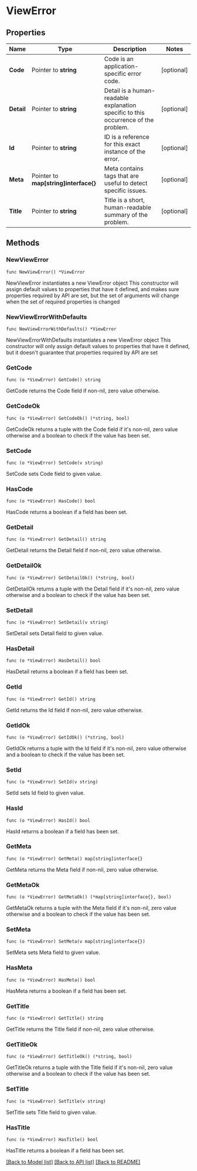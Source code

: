 # ViewError

## Properties

Name | Type | Description | Notes
------------ | ------------- | ------------- | -------------
**Code** | Pointer to **string** | Code is an application-specific error code. | [optional] 
**Detail** | Pointer to **string** | Detail is a human-readable explanation specific to this occurrence of the problem. | [optional] 
**Id** | Pointer to **string** | ID is a reference for this exact instance of the error. | [optional] 
**Meta** | Pointer to **map[string]interface{}** | Meta contains tags that are useful to detect specific issues. | [optional] 
**Title** | Pointer to **string** | Title is a short, human-readable summary of the problem. | [optional] 

## Methods

### NewViewError

`func NewViewError() *ViewError`

NewViewError instantiates a new ViewError object
This constructor will assign default values to properties that have it defined,
and makes sure properties required by API are set, but the set of arguments
will change when the set of required properties is changed

### NewViewErrorWithDefaults

`func NewViewErrorWithDefaults() *ViewError`

NewViewErrorWithDefaults instantiates a new ViewError object
This constructor will only assign default values to properties that have it defined,
but it doesn't guarantee that properties required by API are set

### GetCode

`func (o *ViewError) GetCode() string`

GetCode returns the Code field if non-nil, zero value otherwise.

### GetCodeOk

`func (o *ViewError) GetCodeOk() (*string, bool)`

GetCodeOk returns a tuple with the Code field if it's non-nil, zero value otherwise
and a boolean to check if the value has been set.

### SetCode

`func (o *ViewError) SetCode(v string)`

SetCode sets Code field to given value.

### HasCode

`func (o *ViewError) HasCode() bool`

HasCode returns a boolean if a field has been set.

### GetDetail

`func (o *ViewError) GetDetail() string`

GetDetail returns the Detail field if non-nil, zero value otherwise.

### GetDetailOk

`func (o *ViewError) GetDetailOk() (*string, bool)`

GetDetailOk returns a tuple with the Detail field if it's non-nil, zero value otherwise
and a boolean to check if the value has been set.

### SetDetail

`func (o *ViewError) SetDetail(v string)`

SetDetail sets Detail field to given value.

### HasDetail

`func (o *ViewError) HasDetail() bool`

HasDetail returns a boolean if a field has been set.

### GetId

`func (o *ViewError) GetId() string`

GetId returns the Id field if non-nil, zero value otherwise.

### GetIdOk

`func (o *ViewError) GetIdOk() (*string, bool)`

GetIdOk returns a tuple with the Id field if it's non-nil, zero value otherwise
and a boolean to check if the value has been set.

### SetId

`func (o *ViewError) SetId(v string)`

SetId sets Id field to given value.

### HasId

`func (o *ViewError) HasId() bool`

HasId returns a boolean if a field has been set.

### GetMeta

`func (o *ViewError) GetMeta() map[string]interface{}`

GetMeta returns the Meta field if non-nil, zero value otherwise.

### GetMetaOk

`func (o *ViewError) GetMetaOk() (*map[string]interface{}, bool)`

GetMetaOk returns a tuple with the Meta field if it's non-nil, zero value otherwise
and a boolean to check if the value has been set.

### SetMeta

`func (o *ViewError) SetMeta(v map[string]interface{})`

SetMeta sets Meta field to given value.

### HasMeta

`func (o *ViewError) HasMeta() bool`

HasMeta returns a boolean if a field has been set.

### GetTitle

`func (o *ViewError) GetTitle() string`

GetTitle returns the Title field if non-nil, zero value otherwise.

### GetTitleOk

`func (o *ViewError) GetTitleOk() (*string, bool)`

GetTitleOk returns a tuple with the Title field if it's non-nil, zero value otherwise
and a boolean to check if the value has been set.

### SetTitle

`func (o *ViewError) SetTitle(v string)`

SetTitle sets Title field to given value.

### HasTitle

`func (o *ViewError) HasTitle() bool`

HasTitle returns a boolean if a field has been set.


[[Back to Model list]](../README.md#documentation-for-models) [[Back to API list]](../README.md#documentation-for-api-endpoints) [[Back to README]](../README.md)


